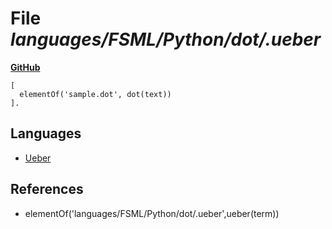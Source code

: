 # File _languages/FSML/Python/dot/.ueber_
**[GitHub](https://github.com/softlang/yas/blob/master/languages/FSML/Python/dot/.ueber)**
```
[
  elementOf('sample.dot', dot(text))
].

```

## Languages
* [Ueber](../languages/Ueber.md)

## References
* elementOf('languages/FSML/Python/dot/.ueber',ueber(term))
